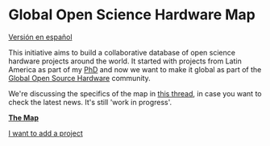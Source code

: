 # Global Open Science Hardware Map

[Versión en español](leer.md)

This initiative aims to build a collaborative database of open science hardware projects around the world. It started with projects from Latin America as part of my [PhD](https://thessaly.github.io/phd/) and now we want to make it global as part of the [Global Open Source Hardware](https://openhardware.science) community. 

We're discussing the specifics of the map in [this thread](https://forum.openhardware.science/t/map-cadastre-list-of-open-science-hardware-initiatives-in-chile-latam/835/3), in case you want to check the latest news. It's still 'work in progress'.

[**The Map**](http://u.osmfr.org/m/255581/) 

[I want to add a project](CONTRIBUTING.md)

